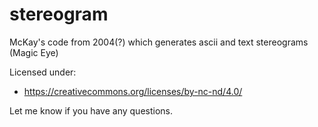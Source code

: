 # stereogram
McKay's code from 2004(?) which generates ascii and text stereograms (Magic Eye)

Licensed under:

* https://creativecommons.org/licenses/by-nc-nd/4.0/
 
Let me know if you have any questions.
